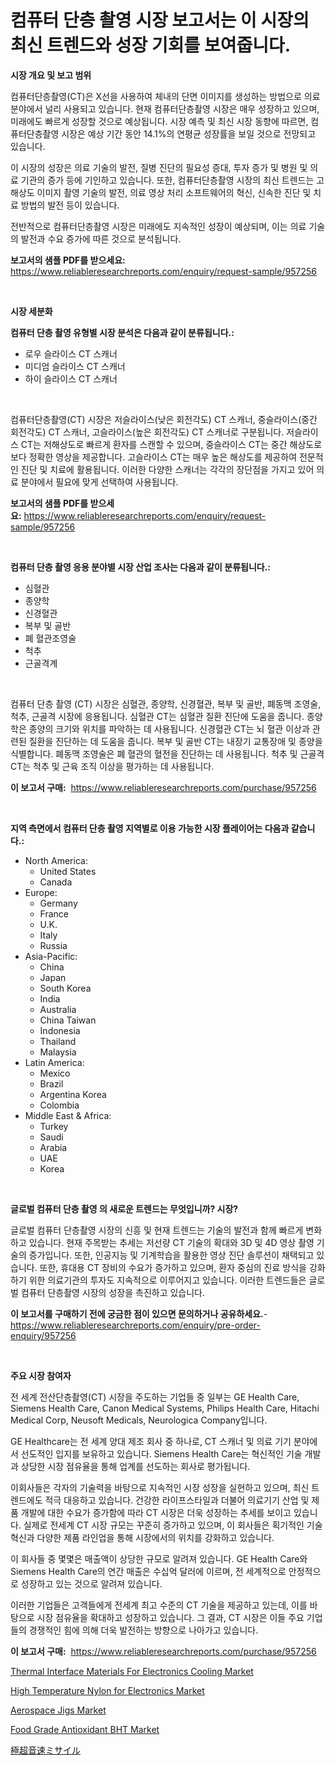 <p><h1>컴퓨터 단층 촬영 시장 보고서는 이 시장의 최신 트렌드와 성장 기회를 보여줍니다.</h1></p><p><strong>시장 개요 및 보고 범위</strong></p>
<p><p>컴퓨터단층촬영(CT)은 X선을 사용하여 체내의 단면 이미지를 생성하는 방법으로 의료 분야에서 널리 사용되고 있습니다. 현재 컴퓨터단층촬영 시장은 매우 성장하고 있으며, 미래에도 빠르게 성장할 것으로 예상됩니다. 시장 예측 및 최신 시장 동향에 따르면, 컴퓨터단층촬영 시장은 예상 기간 동안 14.1%의 연평균 성장률을 보일 것으로 전망되고 있습니다. </p><p>이 시장의 성장은 의료 기술의 발전, 질병 진단의 필요성 증대, 투자 증가 및 병원 및 의료 기관의 증가 등에 기인하고 있습니다. 또한, 컴퓨터단층촬영 시장의 최신 트렌드는 고해상도 이미지 촬영 기술의 발전, 의료 영상 처리 소프트웨어의 혁신, 신속한 진단 및 치료 방법의 발전 등이 있습니다. </p><p>전반적으로 컴퓨터단층촬영 시장은 미래에도 지속적인 성장이 예상되며, 이는 의료 기술의 발전과 수요 증가에 따른 것으로 분석됩니다.</p></p>
<p><strong>보고서의 샘플 PDF를 받으세요:</strong> <a href="https://www.reliableresearchreports.com/enquiry/request-sample/957256">https://www.reliableresearchreports.com/enquiry/request-sample/957256</a></p>
<p>&nbsp;</p>
<p><strong>시장 세분화</strong></p>
<p><strong>컴퓨터 단층 촬영 유형별 시장 분석은 다음과 같이 분류됩니다.:</strong></p>
<p><ul><li>로우 슬라이스 CT 스캐너</li><li>미디엄 슬라이스 CT 스캐너</li><li>하이 슬라이스 CT 스캐너</li></ul></p>
<p>&nbsp;</p>
<p><p>컴퓨터단층촬영(CT) 시장은 저슬라이스(낮은 회전각도) CT 스캐너, 중슬라이스(중간 회전각도) CT 스캐너, 고슬라이스(높은 회전각도) CT 스캐너로 구분됩니다. 저슬라이스 CT는 저해상도로 빠르게 환자를 스캔할 수 있으며, 중슬라이스 CT는 중간 해상도로 보다 정확한 영상을 제공합니다. 고슬라이스 CT는 매우 높은 해상도를 제공하여 전문적인 진단 및 치료에 활용됩니다. 이러한 다양한 스캐너는 각각의 장단점을 가지고 있어 의료 분야에서 필요에 맞게 선택하여 사용됩니다.</p></p>
<p><strong>보고서의 샘플 PDF를 받으세요:</strong>&nbsp;<a href="https://www.reliableresearchreports.com/enquiry/request-sample/957256">https://www.reliableresearchreports.com/enquiry/request-sample/957256</a></p>
<p>&nbsp;</p>
<p><strong> 컴퓨터 단층 촬영 응용 분야별 시장 산업 조사는 다음과 같이 분류됩니다.:</strong></p>
<p><ul><li>심혈관</li><li>종양학</li><li>신경혈관</li><li>복부 및 골반</li><li>폐 혈관조영술</li><li>척추</li><li>근골격계</li></ul></p>
<p>&nbsp;</p>
<p><p>컴퓨터 단층 촬영 (CT) 시장은 심혈관, 종양학, 신경혈관, 복부 및 골반, 폐동맥 조영술, 척추, 근골격 시장에 응용됩니다. 심혈관 CT는 심혈관 질환 진단에 도움을 줍니다. 종양학은 종양의 크기와 위치를 파악하는 데 사용됩니다. 신경혈관 CT는 뇌 혈관 이상과 관련된 질환을 진단하는 데 도움을 줍니다. 복부 및 골반 CT는 내장기 교통장애 및 종양을 식별합니다. 폐동맥 조영술은 폐 혈관의 혈전을 진단하는 데 사용됩니다. 척추 및 근골격 CT는 척추 및 근육 조직 이상을 평가하는 데 사용됩니다.</p></p>
<p><strong>이 보고서 구매:</strong>&nbsp; <a href="https://www.reliableresearchreports.com/purchase/957256">https://www.reliableresearchreports.com/purchase/957256</a></p>
<p>&nbsp;</p>
<p><strong>지역 측면에서 컴퓨터 단층 촬영 지역별로 이용 가능한 시장 플레이어는 다음과 같습니다.:</strong></p>
<p><ul>
    <li>
        North America:
        <ul>
            <li>United States</li>
            <li>Canada</li>
        </ul>
    </li>
    <li>
        Europe:
        <ul>
            <li>Germany</li>
            <li>France</li>
            <li>U.K.</li>
            <li>Italy</li>
            <li>Russia</li>
        </ul>
    </li>
    <li>
        Asia-Pacific:
        <ul>
            <li>China</li>
            <li>Japan</li>
            <li>South Korea</li>
            <li>India</li>
            <li>Australia</li>
            <li>China Taiwan</li>
            <li>Indonesia</li>
            <li>Thailand</li>
            <li>Malaysia</li>
        </ul>
    </li>
    <li>
        Latin America:
        <ul>
            <li>Mexico</li>
            <li>Brazil</li>
            <li>Argentina Korea</li>
            <li>Colombia</li>
        </ul>
    </li>
    <li>
        Middle East & Africa:
        <ul>
            <li>Turkey</li>
            <li>Saudi</li>
            <li>Arabia</li>
            <li>UAE</li>
            <li>Korea</li>
        </ul>
    </li>
    </ul></p>
<p>&nbsp;</p>
<p><strong>글로벌 컴퓨터 단층 촬영 의 새로운 트렌드는 무엇입니까? 시장?</strong></p>
<p><p>글로벌 컴퓨터 단층촬영 시장의 신흥 및 현재 트렌드는 기술의 발전과 함께 빠르게 변화하고 있습니다. 현재 주목받는 추세는 저선량 CT 기술의 확대와 3D 및 4D 영상 촬영 기술의 증가입니다. 또한, 인공지능 및 기계학습을 활용한 영상 진단 솔루션이 채택되고 있습니다. 또한, 휴대용 CT 장비의 수요가 증가하고 있으며, 환자 중심의 진료 방식을 강화하기 위한 의료기관의 투자도 지속적으로 이루어지고 있습니다. 이러한 트렌드들은 글로벌 컴퓨터 단층촬영 시장의 성장을 촉진하고 있습니다.</p></p>
<p><strong>이 보고서를 구매하기 전에 궁금한 점이 있으면 문의하거나 공유하세요.</strong>- <a href="https://www.reliableresearchreports.com/enquiry/pre-order-enquiry/957256">https://www.reliableresearchreports.com/enquiry/pre-order-enquiry/957256</a></p>
<p>&nbsp;</p>
<p><strong>주요 시장 참여자</strong></p>
<p><p>전 세계 전산단층촬영(CT) 시장을 주도하는 기업들 중 일부는 GE Health Care, Siemens Health Care, Canon Medical Systems, Philips Health Care, Hitachi Medical Corp, Neusoft Medicals, Neurologica Company입니다.</p><p>GE Healthcare는 전 세계 양대 제조 회사 중 하나로, CT 스캐너 및 의료 기기 분야에서 선도적인 입지를 보유하고 있습니다. Siemens Health Care는 혁신적인 기술 개발과 상당한 시장 점유율을 통해 업계를 선도하는 회사로 평가됩니다.</p><p>이회사들은 각자의 기술력을 바탕으로 지속적인 시장 성장을 실현하고 있으며, 최신 트렌드에도 적극 대응하고 있습니다. 건강한 라이프스타일과 더불어 의료기기 산업 및 제품 개발에 대한 수요가 증가함에 따라 CT 시장은 더욱 성장하는 추세를 보이고 있습니다. 실제로 전세계 CT 시장 규모는 꾸준히 증가하고 있으며, 이 회사들은 획기적인 기술 혁신과 다양한 제품 라인업을 통해 시장에서의 위치를 강화하고 있습니다.</p><p>이 회사들 중 몇몇은 매출액이 상당한 규모로 알려져 있습니다. GE Health Care와 Siemens Health Care의 연간 매출은 수십억 달러에 이르며, 전 세계적으로 안정적으로 성장하고 있는 것으로 알려져 있습니다.</p><p>이러한 기업들은 고객들에게 전세계 최고 수준의 CT 기술을 제공하고 있는데, 이를 바탕으로 시장 점유율을 확대하고 성장하고 있습니다. 그 결과, CT 시장은 이들 주요 기업들의 경쟁적인 힘에 의해 더욱 발전하는 방향으로 나아가고 있습니다.</p></p>
<p><strong>이 보고서 구매:</strong>&nbsp;&nbsp;<a href="https://www.reliableresearchreports.com/purchase/957256">https://www.reliableresearchreports.com/purchase/957256</a></p>
<p><p><a href="https://cute-banjo-8ca.notion.site/Global-Thermal-Interface-Materials-For-Electronics-Cooling-Market-by-Types-Applications-and-Major--515ba8ca8ae64ee7afda5c4012830e91">Thermal Interface Materials For Electronics Cooling Market</a></p><p><a href="https://view.publitas.com/reportprime-1/high-temperature-nylon-for-electronics-market-size-market-trends-and-growth-outlook-forecasted-for-period-from-2024-to-2031/">High Temperature Nylon for Electronics Market</a></p><p><a href="https://issuu.com/reportprime-2/docs/aerospace-jigs-market-size-2030.pptx">Aerospace Jigs Market</a></p><p><a href="https://view.publitas.com/reportprime-1/food-grade-antioxidant-bht-market-research-report-the-key-to-successful-business-strategy-forecasted-for-period-from-2024-2031/">Food Grade Antioxidant BHT Market</a></p><p><a href="https://medium.com/@naomieconner2023/%E8%B6%85%E9%9F%B3%E9%80%9F%E3%83%9F%E3%82%B5%E3%82%A4%E3%83%AB%E5%B8%82%E5%A0%B4%E5%88%86%E6%9E%90-%E3%81%9D%E3%81%AEcagr-%E5%B8%82%E5%A0%B4%E3%82%BB%E3%82%B0%E3%83%A1%E3%83%B3%E3%83%86%E3%83%BC%E3%82%B7%E3%83%A7%E3%83%B3-%E3%81%8A%E3%82%88%E3%81%B3%E3%82%B0%E3%83%AD%E3%83%BC%E3%83%90%E3%83%AB%E6%A5%AD%E7%95%8C%E6%A6%82%E8%A6%81-7e5c51f3c8c8">極超音速ミサイル</a></p></p>
